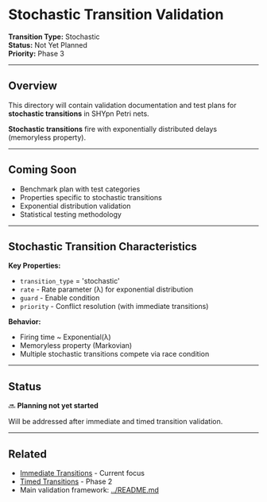 # Stochastic Transition Validation

**Transition Type:** Stochastic  
**Status:** Not Yet Planned  
**Priority:** Phase 3

---

## Overview

This directory will contain validation documentation and test plans for **stochastic transitions** in SHYpn Petri nets.

**Stochastic transitions** fire with exponentially distributed delays (memoryless property).

---

## Coming Soon

- Benchmark plan with test categories
- Properties specific to stochastic transitions
- Exponential distribution validation
- Statistical testing methodology

---

## Stochastic Transition Characteristics

**Key Properties:**
- `transition_type` = 'stochastic'
- `rate` - Rate parameter (λ) for exponential distribution
- `guard` - Enable condition
- `priority` - Conflict resolution (with immediate transitions)

**Behavior:**
- Firing time ~ Exponential(λ)
- Memoryless property (Markovian)
- Multiple stochastic transitions compete via race condition

---

## Status

🔜 **Planning not yet started**

Will be addressed after immediate and timed transition validation.

---

## Related

- [Immediate Transitions](../immediate/) - Current focus
- [Timed Transitions](../timed/) - Phase 2
- Main validation framework: [../README.md](../README.md)
